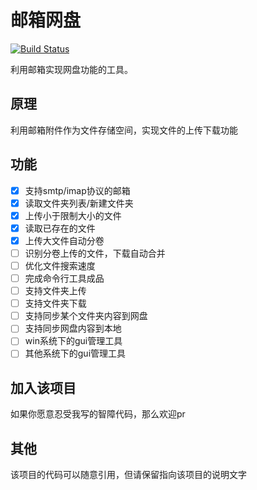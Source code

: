# 邮箱网盘

[![Build Status](https://travis-ci.com/chenxuuu/Mail-Box-Net-Disk.svg?branch=master)](https://travis-ci.com/chenxuuu/Mail-Box-Net-Disk)

利用邮箱实现网盘功能的工具。

## 原理

利用邮箱附件作为文件存储空间，实现文件的上传下载功能

## 功能

- [x] 支持smtp/imap协议的邮箱
- [x] 读取文件夹列表/新建文件夹
- [x] 上传小于限制大小的文件
- [x] 读取已存在的文件
- [x] 上传大文件自动分卷
- [ ] 识别分卷上传的文件，下载自动合并
- [ ] 优化文件搜索速度
- [ ] 完成命令行工具成品
- [ ] 支持文件夹上传
- [ ] 支持文件夹下载
- [ ] 支持同步某个文件夹内容到网盘
- [ ] 支持同步网盘内容到本地
- [ ] win系统下的gui管理工具
- [ ] 其他系统下的gui管理工具

## 加入该项目

如果你愿意忍受我写的智障代码，那么欢迎pr

## 其他

该项目的代码可以随意引用，但请保留指向该项目的说明文字

